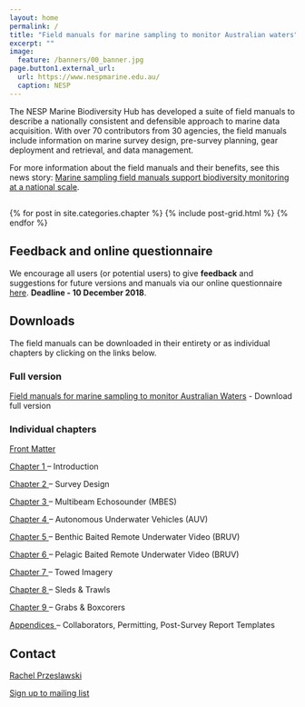 ```yaml
---
layout: home
permalink: /
title: "Field manuals for marine sampling to monitor Australian waters"
excerpt: ""
image:
  feature: /banners/00_banner.jpg
page.button1.external_url:
  url: https://www.nespmarine.edu.au/
  caption: NESP
---
```


The NESP Marine Biodiversity Hub has developed a suite of field manuals to describe a nationally consistent and defensible approach to marine data acquisition. With over 70 contributors from 30 agencies, the field manuals include information on marine survey design, pre-survey planning, gear deployment and retrieval, and data management.

For more information about the field manuals and their benefits, see this news story: [Marine sampling field manuals support biodiversity monitoring at a national scale](https://www.nespmarine.edu.au/news/marine-sampling-field-manuals-support-biodiversity-monitoring-national-scale).

<h2 class="post-title"> </h2>
<div class="tiles">
{% for post in site.categories.chapter %}
	{% include post-grid.html %}
{% endfor %}
</div><!-- /.tiles -->

## Feedback and online questionnaire
We encourage all users (or potential users) to give <b>feedback</b> and suggestions for future versions and manuals via our online questionnaire [here](https://www.surveymonkey.com/r/NZRLMHB). <b> Deadline - 10 December 2018</b>.

## Downloads
The field manuals can be downloaded in their entirety or as individual chapters by clicking on the links below.

### Full version
<a href="https://www.nespmarine.edu.au/document/field-manuals-marine-sampling-monitor-australian-waters">Field manuals for marine sampling to monitor Australian Waters</a> - Download full version

### Individual chapters

<a href="https://www.nespmarine.edu.au/sites/default/files/_PUBLIC_/FieldManuals_NESPMarineHub_FrontMatter_v1.pdf">Front Matter</a>

<a href="https://www.nespmarine.edu.au/sites/default/files/_PUBLIC_/FieldManuals_NESPMarineHub_Chapter1_Intro_v1.pdf">Chapter 1 </a>– Introduction

<a href="https://www.nespmarine.edu.au/sites/default/files/_PUBLIC_/FieldManuals_NESPMarineHub_Chapter2_Design_v1.pdf">Chapter 2 </a>– Survey Design

<a href="https://www.nespmarine.edu.au/sites/default/files/_PUBLIC_/FieldManuals_NESPMarineHub_Chapter3_MBES_v1.pdf">Chapter 3 </a>– Multibeam Echosounder (MBES)

<a href="https://www.nespmarine.edu.au/sites/default/files/FieldManuals_NESPMarineHub_Chapter4_AUV_v1.pdf">Chapter 4 </a>– Autonomous Underwater Vehicles (AUV)

<a href="https://benthic-bruvs-field-manual.github.io/">Chapter 5 </a>– Benthic Baited Remote Underwater Video (BRUV)

<a href="https://www.nespmarine.edu.au/sites/default/files/_PUBLIC_/FieldManuals_NESPMarineHub_Chapter6_PBRUV_v1.pdf">Chapter 6 </a>– Pelagic Baited Remote Underwater Video (BRUV)

<a href="https://www.nespmarine.edu.au/sites/default/files/FieldManuals_NESPMarineHub_Chapter7_TowedImagery_v1.pdf">Chapter 7 </a>– Towed Imagery

<a href="https://www.nespmarine.edu.au/sites/default/files/_PUBLIC_/FieldManuals_NESPMarineHub_Chapter8_Sled_v1.pdf">Chapter 8 </a>– Sleds & Trawls

<a href="https://www.nespmarine.edu.au/sites/default/files/_PUBLIC_/FieldManuals_NESPMarineHub_Chapter9_Grab_v1.pdf">Chapter 9 </a>– Grabs & Boxcorers

<a href="https://www.nespmarine.edu.au/sites/default/files/_PUBLIC_/FieldManuals_NESPMarineHub_Appendices_v1.pdf">Appendices </a>– Collaborators, Permitting, Post-Survey Report Templates


## Contact

[Rachel Przeslawski](https://www.nespmarine.edu.au/contact/przeslawski-rachel)

 
<a href="https://docs.google.com/forms/d/e/1FAIpQLSezHvqOCPEp8f0xopHJ4nmoN6bhrdPzbKmInLuTQR7UNrTLRQ/viewform?usp=sf_link" class="btn">Sign up to mailing list</a>

